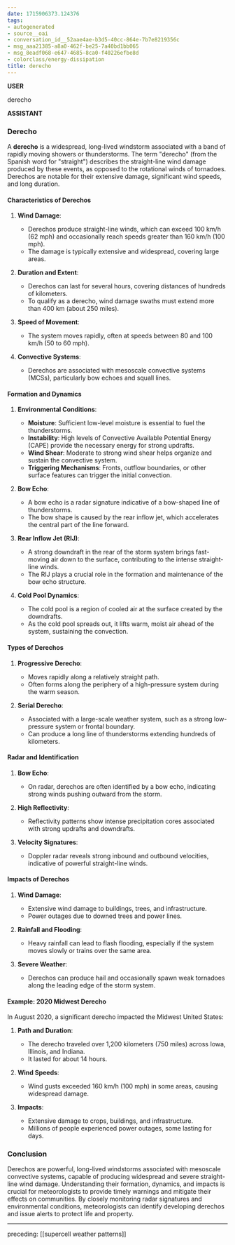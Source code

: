 ```yaml
---
date: 1715906373.124376
tags:
- autogenerated
- source__oai
- conversation_id__52aae4ae-b3d5-40cc-864e-7b7e8219356c
- msg_aaa21385-a8a0-462f-be25-7a40bd1bb065
- msg_8eadf068-e647-4685-8ca0-f40226efbe8d
- colorclass/energy-dissipation
title: derecho
---
```


**USER**

derecho


**ASSISTANT**

### Derecho

A **derecho** is a widespread, long-lived windstorm associated with a band of rapidly moving showers or thunderstorms. The term "derecho" (from the Spanish word for "straight") describes the straight-line wind damage produced by these events, as opposed to the rotational winds of tornadoes. Derechos are notable for their extensive damage, significant wind speeds, and long duration.

#### Characteristics of Derechos

1. **Wind Damage**:
   - Derechos produce straight-line winds, which can exceed 100 km/h (62 mph) and occasionally reach speeds greater than 160 km/h (100 mph).
   - The damage is typically extensive and widespread, covering large areas.

2. **Duration and Extent**:
   - Derechos can last for several hours, covering distances of hundreds of kilometers.
   - To qualify as a derecho, wind damage swaths must extend more than 400 km (about 250 miles).

3. **Speed of Movement**:
   - The system moves rapidly, often at speeds between 80 and 100 km/h (50 to 60 mph).

4. **Convective Systems**:
   - Derechos are associated with mesoscale convective systems (MCSs), particularly bow echoes and squall lines.

#### Formation and Dynamics

1. **Environmental Conditions**:
   - **Moisture**: Sufficient low-level moisture is essential to fuel the thunderstorms.
   - **Instability**: High levels of Convective Available Potential Energy (CAPE) provide the necessary energy for strong updrafts.
   - **Wind Shear**: Moderate to strong wind shear helps organize and sustain the convective system.
   - **Triggering Mechanisms**: Fronts, outflow boundaries, or other surface features can trigger the initial convection.

2. **Bow Echo**:
   - A bow echo is a radar signature indicative of a bow-shaped line of thunderstorms.
   - The bow shape is caused by the rear inflow jet, which accelerates the central part of the line forward.

3. **Rear Inflow Jet (RIJ)**:
   - A strong downdraft in the rear of the storm system brings fast-moving air down to the surface, contributing to the intense straight-line winds.
   - The RIJ plays a crucial role in the formation and maintenance of the bow echo structure.

4. **Cold Pool Dynamics**:
   - The cold pool is a region of cooled air at the surface created by the downdrafts.
   - As the cold pool spreads out, it lifts warm, moist air ahead of the system, sustaining the convection.

#### Types of Derechos

1. **Progressive Derecho**:
   - Moves rapidly along a relatively straight path.
   - Often forms along the periphery of a high-pressure system during the warm season.

2. **Serial Derecho**:
   - Associated with a large-scale weather system, such as a strong low-pressure system or frontal boundary.
   - Can produce a long line of thunderstorms extending hundreds of kilometers.

#### Radar and Identification

1. **Bow Echo**:
   - On radar, derechos are often identified by a bow echo, indicating strong winds pushing outward from the storm.

2. **High Reflectivity**:
   - Reflectivity patterns show intense precipitation cores associated with strong updrafts and downdrafts.

3. **Velocity Signatures**:
   - Doppler radar reveals strong inbound and outbound velocities, indicative of powerful straight-line winds.

#### Impacts of Derechos

1. **Wind Damage**:
   - Extensive wind damage to buildings, trees, and infrastructure.
   - Power outages due to downed trees and power lines.

2. **Rainfall and Flooding**:
   - Heavy rainfall can lead to flash flooding, especially if the system moves slowly or trains over the same area.

3. **Severe Weather**:
   - Derechos can produce hail and occasionally spawn weak tornadoes along the leading edge of the storm system.

#### Example: 2020 Midwest Derecho

In August 2020, a significant derecho impacted the Midwest United States:

1. **Path and Duration**:
   - The derecho traveled over 1,200 kilometers (750 miles) across Iowa, Illinois, and Indiana.
   - It lasted for about 14 hours.

2. **Wind Speeds**:
   - Wind gusts exceeded 160 km/h (100 mph) in some areas, causing widespread damage.

3. **Impacts**:
   - Extensive damage to crops, buildings, and infrastructure.
   - Millions of people experienced power outages, some lasting for days.

### Conclusion

Derechos are powerful, long-lived windstorms associated with mesoscale convective systems, capable of producing widespread and severe straight-line wind damage. Understanding their formation, dynamics, and impacts is crucial for meteorologists to provide timely warnings and mitigate their effects on communities. By closely monitoring radar signatures and environmental conditions, meteorologists can identify developing derechos and issue alerts to protect life and property.


---

preceding: [[supercell weather patterns]]